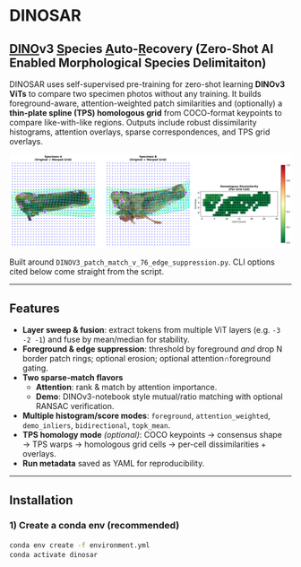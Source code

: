# DINOSAR
## <ins>DINO</ins>v3 <ins>S</ins>pecies <ins>A</ins>uto-<ins>R</ins>ecovery (Zero-Shot AI Enabled Morphological Species Delimitaiton) 

DINOSAR uses self-supervised pre-training for zero-shot learning **DINOv3 ViTs** to compare two specimen photos without any training. It builds foreground-aware, attention-weighted patch similarities and (optionally) a **thin-plate spline (TPS) homologous grid** from COCO-format keypoints to compare like-with-like regions. Outputs include robust dissimilarity histograms, attention overlays, sparse correspondences, and TPS grid overlays.

![TPS grid overlay](tps_grid_overlay-align-stage-none.png)

Built around `DINOV3_patch_match_v_76_edge_suppression.py`. CLI options cited below come straight from the script.

---

## Features

- **Layer sweep & fusion**: extract tokens from multiple ViT layers (e.g. `-3 -2 -1`) and fuse by mean/median for stability. 
- **Foreground & edge suppression**: threshold by foreground *and* drop N border patch rings; optional erosion; optional attention∩foreground gating. 
- **Two sparse-match flavors**  
  - **Attention**: rank & match by attention importance.  
  - **Demo**: DINOv3-notebook style mutual/ratio matching with optional RANSAC verification. 
- **Multiple histogram/score modes**: `foreground`, `attention_weighted`, `demo_inliers`, `bidirectional`, `topk_mean`.
- **TPS homology mode** *(optional)*: COCO keypoints → consensus shape → TPS warps → homologous grid cells → per-cell dissimilarities + overlays. 
- **Run metadata** saved as YAML for reproducibility. 

---

## Installation

### 1) Create a conda env (recommended)

```bash
conda env create -f environment.yml
conda activate dinosar
